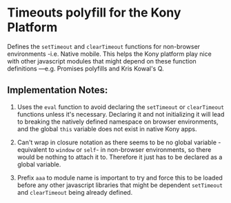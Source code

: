 # Timeouts polyfill for the Kony Platform

Defines the `setTimeout` and `clearTimeout` functions for non-browser
environments -i.e. Native mobile. This helps the Kony platform play
nice with other javascript modules that might depend on these function definitions —e.g. Promises polyfills and Kris Kowal's Q.

## Implementation Notes:

1. Uses the `eval` function to avoid declaring the `setTimeout` or `clearTimeout` functions unless it's necessary. Declaring it and not initializing it will lead to breaking the natively defined namespace on browser environments, and the global `this` variable does not exist in native Kony apps.

2. Can't wrap in closure notation as there seems to be no global variable -equivalent to `window` or `self`- in non-browser environments, so there would be nothing to attach it to. Therefore it just has to be declared as a global variable.

3. Prefix `aaa` to module name is important to try and force this to be loaded before any other javascript libraries that might be dependent `setTimeout` and `clearTimeout` being already defined.
